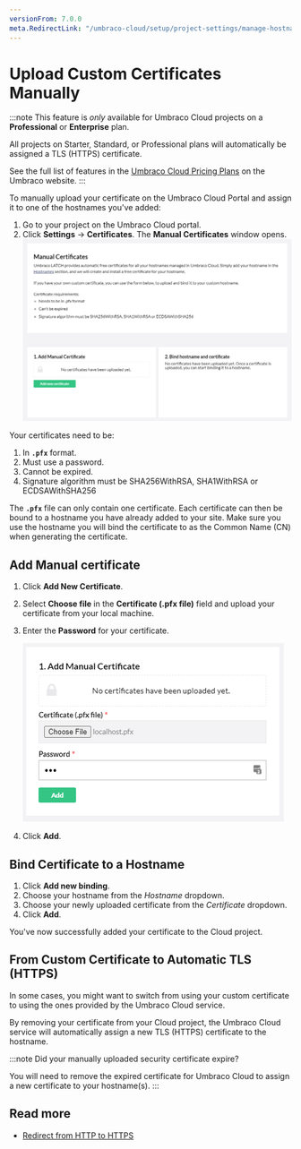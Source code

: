 ```yaml
---
versionFrom: 7.0.0
meta.RedirectLink: "/umbraco-cloud/setup/project-settings/manage-hostnames/security-certificates"
---
```


# Upload Custom Certificates Manually

:::note
This feature is *only* available for Umbraco Cloud projects on a **Professional** or **Enterprise** plan.

All projects on Starter, Standard, or Professional plans will automatically be assigned a TLS (HTTPS) certificate.

See the full list of features in the [Umbraco Cloud Pricing Plans](https://umbraco.com/umbraco-cloud-pricing/) on the Umbraco website.
:::

To manually upload your certificate on the Umbraco Cloud Portal and assign it to one of the hostnames you've added:

1. Go to your project on the Umbraco Cloud portal.
2. Click **Settings** -> **Certificates**. The **Manual Certificates** window opens.
    ![Custom Certificates](images/Manual-certificate.png)

Your certificates need to be:

1. In **`.pfx`** format.
2. Must use a password.
3. Cannot be expired.
4. Signature algorithm must be SHA256WithRSA, SHA1WithRSA or ECDSAWithSHA256

The **`.pfx`** file can only contain one certificate. Each certificate can then be bound to a hostname you have already added to your site. Make sure you use the hostname you will bind the certificate to as the Common Name (CN) when generating the certificate.

## Add Manual certificate

1. Click **Add New Certificate**.
2. Select **Choose file** in the **Certificate (.pfx file)** field and upload your certificate from your local machine.
3. Enter the **Password** for your certificate.

    ![Add Manual Certificate](images/Add-Manual-Certificate.png)  
4. Click **Add**.

## Bind Certificate to a Hostname

1. Click **Add new binding**.
2. Choose your hostname from the *Hostname* dropdown.
3. Choose your newly uploaded certificate from the *Certificate* dropdown.
4. Click **Add**.

You've now successfully added your certificate to the Cloud project.

## From Custom Certificate to Automatic TLS (HTTPS)

In some cases, you might want to switch from using your custom certificate to using the ones provided by the Umbraco Cloud service.

By removing your certificate from your Cloud project, the Umbraco Cloud service will automatically assign a new TLS (HTTPS) certificate to the hostname.

:::note
Did your manually uploaded security certificate expire?

You will need to remove the expired certificate for Umbraco Cloud to assign a new certificate to your hostname(s).
:::

## Read more

* [Redirect from HTTP to HTTPS](../Rewrites-on-Cloud#running-your-site-on-https-only)
